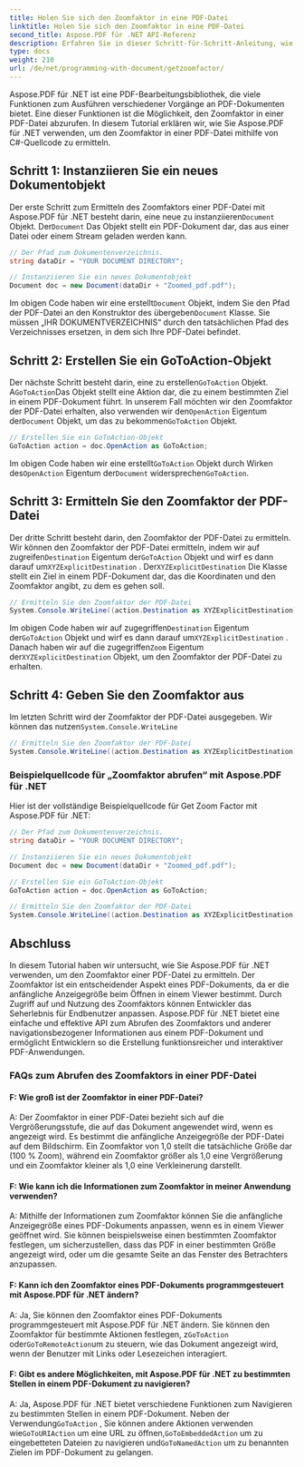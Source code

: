 ```yaml
---
title: Holen Sie sich den Zoomfaktor in eine PDF-Datei
linktitle: Holen Sie sich den Zoomfaktor in eine PDF-Datei
second_title: Aspose.PDF für .NET API-Referenz
description: Erfahren Sie in dieser Schritt-für-Schritt-Anleitung, wie Sie Aspose.PDF für .NET verwenden, um den Zoomfaktor in einer PDF-Datei zu ermitteln.
type: docs
weight: 210
url: /de/net/programming-with-document/getzoomfactor/
---
```

Aspose.PDF für .NET ist eine PDF-Bearbeitungsbibliothek, die viele Funktionen zum Ausführen verschiedener Vorgänge an PDF-Dokumenten bietet. Eine dieser Funktionen ist die Möglichkeit, den Zoomfaktor in einer PDF-Datei abzurufen. In diesem Tutorial erklären wir, wie Sie Aspose.PDF für .NET verwenden, um den Zoomfaktor in einer PDF-Datei mithilfe von C#-Quellcode zu ermitteln.


## Schritt 1: Instanziieren Sie ein neues Dokumentobjekt

 Der erste Schritt zum Ermitteln des Zoomfaktors einer PDF-Datei mit Aspose.PDF für .NET besteht darin, eine neue zu instanziieren`Document` Objekt. Der`Document` Das Objekt stellt ein PDF-Dokument dar, das aus einer Datei oder einem Stream geladen werden kann.

```csharp
// Der Pfad zum Dokumentenverzeichnis.
string dataDir = "YOUR DOCUMENT DIRECTORY";

// Instanziieren Sie ein neues Dokumentobjekt
Document doc = new Document(dataDir + "Zoomed_pdf.pdf");
```

 Im obigen Code haben wir eine erstellt`Document` Objekt, indem Sie den Pfad der PDF-Datei an den Konstruktor des übergeben`Document` Klasse. Sie müssen „IHR DOKUMENTVERZEICHNIS“ durch den tatsächlichen Pfad des Verzeichnisses ersetzen, in dem sich Ihre PDF-Datei befindet.

## Schritt 2: Erstellen Sie ein GoToAction-Objekt

 Der nächste Schritt besteht darin, eine zu erstellen`GoToAction` Objekt. A`GoToAction`Das Objekt stellt eine Aktion dar, die zu einem bestimmten Ziel in einem PDF-Dokument führt. In unserem Fall möchten wir den Zoomfaktor der PDF-Datei erhalten, also verwenden wir den`OpenAction` Eigentum der`Document` Objekt, um das zu bekommen`GoToAction` Objekt.

```csharp
// Erstellen Sie ein GoToAction-Objekt
GoToAction action = doc.OpenAction as GoToAction;
```

 Im obigen Code haben wir eine erstellt`GoToAction` Objekt durch Wirken des`OpenAction` Eigentum der`Document` widersprechen`GoToAction`.

## Schritt 3: Ermitteln Sie den Zoomfaktor der PDF-Datei

 Der dritte Schritt besteht darin, den Zoomfaktor der PDF-Datei zu ermitteln. Wir können den Zoomfaktor der PDF-Datei ermitteln, indem wir auf zugreifen`Destination` Eigentum der`GoToAction` Objekt und wirf es dann darauf um`XYZExplicitDestination` . Der`XYZExplicitDestination` Die Klasse stellt ein Ziel in einem PDF-Dokument dar, das die Koordinaten und den Zoomfaktor angibt, zu dem es gehen soll.

```csharp
// Ermitteln Sie den Zoomfaktor der PDF-Datei
System.Console.WriteLine((action.Destination as XYZExplicitDestination).Zoom); // Zoomwert des Dokuments;
```

 Im obigen Code haben wir auf zugegriffen`Destination` Eigentum der`GoToAction` Objekt und wirf es dann darauf um`XYZExplicitDestination` . Danach haben wir auf die zugegriffen`Zoom` Eigentum der`XYZExplicitDestination` Objekt, um den Zoomfaktor der PDF-Datei zu erhalten.

## Schritt 4: Geben Sie den Zoomfaktor aus

 Im letzten Schritt wird der Zoomfaktor der PDF-Datei ausgegeben. Wir können das nutzen`System.Console.WriteLine`

```csharp
// Ermitteln Sie den Zoomfaktor der PDF-Datei
System.Console.WriteLine((action.Destination as XYZExplicitDestination).Zoom); // Zoomwert des Dokuments;
```        

### Beispielquellcode für „Zoomfaktor abrufen“ mit Aspose.PDF für .NET

Hier ist der vollständige Beispielquellcode für Get Zoom Factor mit Aspose.PDF für .NET:

```csharp
// Der Pfad zum Dokumentenverzeichnis.
string dataDir = "YOUR DOCUMENT DIRECTORY";

// Instanziieren Sie ein neues Dokumentobjekt
Document doc = new Document(dataDir + "Zoomed_pdf.pdf");

// Erstellen Sie ein GoToAction-Objekt
GoToAction action = doc.OpenAction as GoToAction;

// Ermitteln Sie den Zoomfaktor der PDF-Datei
System.Console.WriteLine((action.Destination as XYZExplicitDestination).Zoom); // Zoomwert des Dokuments;
```

## Abschluss

In diesem Tutorial haben wir untersucht, wie Sie Aspose.PDF für .NET verwenden, um den Zoomfaktor einer PDF-Datei zu ermitteln. Der Zoomfaktor ist ein entscheidender Aspekt eines PDF-Dokuments, da er die anfängliche Anzeigegröße beim Öffnen in einem Viewer bestimmt. Durch Zugriff auf und Nutzung des Zoomfaktors können Entwickler das Seherlebnis für Endbenutzer anpassen. Aspose.PDF für .NET bietet eine einfache und effektive API zum Abrufen des Zoomfaktors und anderer navigationsbezogener Informationen aus einem PDF-Dokument und ermöglicht Entwicklern so die Erstellung funktionsreicher und interaktiver PDF-Anwendungen.

### FAQs zum Abrufen des Zoomfaktors in einer PDF-Datei

#### F: Wie groß ist der Zoomfaktor in einer PDF-Datei?

A: Der Zoomfaktor in einer PDF-Datei bezieht sich auf die Vergrößerungsstufe, die auf das Dokument angewendet wird, wenn es angezeigt wird. Es bestimmt die anfängliche Anzeigegröße der PDF-Datei auf dem Bildschirm. Ein Zoomfaktor von 1,0 stellt die tatsächliche Größe dar (100 % Zoom), während ein Zoomfaktor größer als 1,0 eine Vergrößerung und ein Zoomfaktor kleiner als 1,0 eine Verkleinerung darstellt.

#### F: Wie kann ich die Informationen zum Zoomfaktor in meiner Anwendung verwenden?

A: Mithilfe der Informationen zum Zoomfaktor können Sie die anfängliche Anzeigegröße eines PDF-Dokuments anpassen, wenn es in einem Viewer geöffnet wird. Sie können beispielsweise einen bestimmten Zoomfaktor festlegen, um sicherzustellen, dass das PDF in einer bestimmten Größe angezeigt wird, oder um die gesamte Seite an das Fenster des Betrachters anzupassen.

#### F: Kann ich den Zoomfaktor eines PDF-Dokuments programmgesteuert mit Aspose.PDF für .NET ändern?

 A: Ja, Sie können den Zoomfaktor eines PDF-Dokuments programmgesteuert mit Aspose.PDF für .NET ändern. Sie können den Zoomfaktor für bestimmte Aktionen festlegen, z`GoToAction` oder`GoToRemoteAction`um zu steuern, wie das Dokument angezeigt wird, wenn der Benutzer mit Links oder Lesezeichen interagiert.

#### F: Gibt es andere Möglichkeiten, mit Aspose.PDF für .NET zu bestimmten Stellen in einem PDF-Dokument zu navigieren?

 A: Ja, Aspose.PDF für .NET bietet verschiedene Funktionen zum Navigieren zu bestimmten Stellen in einem PDF-Dokument. Neben der Verwendung`GoToAction` , Sie können andere Aktionen verwenden wie`GoToURIAction` um eine URL zu öffnen,`GoToEmbeddedAction` um zu eingebetteten Dateien zu navigieren und`GoToNamedAction` um zu benannten Zielen im PDF-Dokument zu gelangen.